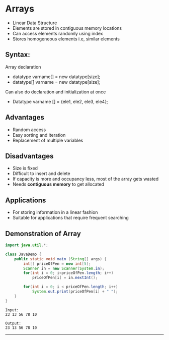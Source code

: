 # Arrays
* Linear Data Structure
* Elements are stored in contiguous memory locations
* Can access elements randomly using index
* Stores homogeneous elements i.e, similar elements

## Syntax:
Array declaration
* datatype varname[] = new datatype[size];  
* datatype[] varname = new datatype[size];

Can also do declaration and initialization at once
* Datatype varname [] = {ele1, ele2, ele3, ele4};

## Advantages
* Random access
* Easy sorting and iteration
* Replacement of multiple variables

## Disadvantages
* Size is fixed
* Difficult to insert and delete
* If capacity is more and occupancy less, most of the array gets wasted
* Needs **contiguous memory** to get allocated

## Applications
* For storing information in a linear fashion
* Suitable for applications that require frequent searching

## Demonstration of Array
```java
import java.util.*;

class JavaDemo {
	public static void main (String[] args) {
	    int[] priceOfPen = new int[5];
	    Scanner in = new Scanner(System.in);
	    for(int i = 0; i<priceOfPen.length; i++)
	        priceOfPen[i] = in.nextInt();

	    for(int i = 0; i < priceOfPen.length; i++)
		    System.out.print(priceOfPen[i] + " ");
	}
}
```
```
Input:
23 13 56 78 10

Output:
23 13 56 78 10
```

***
